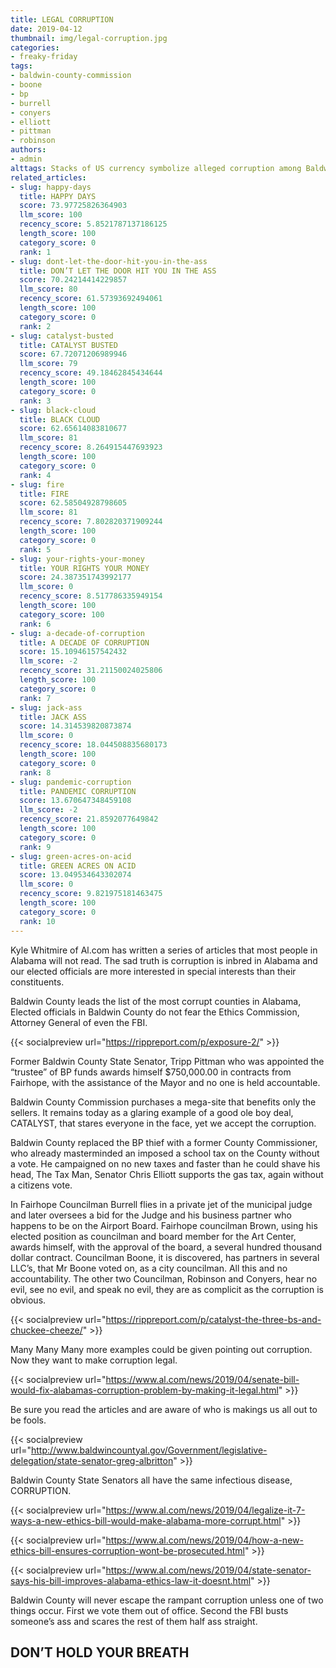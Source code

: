 ```yaml
---
title: LEGAL CORRUPTION
date: 2019-04-12
thumbnail: img/legal-corruption.jpg
categories:
- freaky-friday
tags:
- baldwin-county-commission
- boone
- bp
- burrell
- conyers
- elliott
- pittman
- robinson
authors:
- admin
alttags: Stacks of US currency symbolize alleged corruption among Baldwin County, Alabama elected officials
related_articles:
- slug: happy-days
  title: HAPPY DAYS
  score: 73.97725826364903
  llm_score: 100
  recency_score: 5.8521787137186125
  length_score: 100
  category_score: 0
  rank: 1
- slug: dont-let-the-door-hit-you-in-the-ass
  title: DON’T LET THE DOOR HIT YOU IN THE ASS
  score: 70.24214414229857
  llm_score: 80
  recency_score: 61.57393692494061
  length_score: 100
  category_score: 0
  rank: 2
- slug: catalyst-busted
  title: CATALYST BUSTED
  score: 67.72071206989946
  llm_score: 79
  recency_score: 49.18462845434644
  length_score: 100
  category_score: 0
  rank: 3
- slug: black-cloud
  title: BLACK CLOUD
  score: 62.65614083810677
  llm_score: 81
  recency_score: 8.264915447693923
  length_score: 100
  category_score: 0
  rank: 4
- slug: fire
  title: FIRE
  score: 62.58504928798605
  llm_score: 81
  recency_score: 7.802820371909244
  length_score: 100
  category_score: 0
  rank: 5
- slug: your-rights-your-money
  title: YOUR RIGHTS YOUR MONEY
  score: 24.387351743992177
  llm_score: 0
  recency_score: 8.517786335949154
  length_score: 100
  category_score: 100
  rank: 6
- slug: a-decade-of-corruption
  title: A DECADE OF CORRUPTION
  score: 15.10946157542432
  llm_score: -2
  recency_score: 31.21150024025806
  length_score: 100
  category_score: 0
  rank: 7
- slug: jack-ass
  title: JACK ASS
  score: 14.314539820873874
  llm_score: 0
  recency_score: 18.044508835680173
  length_score: 100
  category_score: 0
  rank: 8
- slug: pandemic-corruption
  title: PANDEMIC CORRUPTION
  score: 13.670647348459108
  llm_score: -2
  recency_score: 21.8592077649842
  length_score: 100
  category_score: 0
  rank: 9
- slug: green-acres-on-acid
  title: GREEN ACRES ON ACID
  score: 13.049534643302074
  llm_score: 0
  recency_score: 9.821975181463475
  length_score: 100
  category_score: 0
  rank: 10
---
```

Kyle Whitmire of Al.com has written a series of articles that most people in Alabama will not read. The sad truth is corruption is inbred in Alabama and our elected officials are more interested in special interests than their constituents.

Baldwin County leads the list of the most corrupt counties in Alabama, Elected officials in Baldwin County do not fear the Ethics Commission, Attorney General of even the FBI.

{{< socialpreview url="https://rippreport.com/p/exposure-2/" >}}

Former Baldwin County State Senator, Tripp Pittman who was appointed the “trustee” of BP funds awards himself $750,000.00 in contracts from Fairhope, with the assistance of the Mayor and no one is held accountable.

Baldwin County Commission purchases a mega-site that benefits only the sellers. It remains today as a glaring example of a good ole boy deal, CATALYST, that stares everyone in the face, yet we accept the corruption.

Baldwin County replaced the BP thief with a former County Commissioner, who already masterminded an imposed a school tax on the County without a vote. He campaigned on no new taxes and faster than he could shave his head, The Tax Man, Senator Chris Elliott supports the gas tax, again without a citizens vote.

In Fairhope Councilman Burrell flies in a private jet of the municipal judge and later oversees a bid for the Judge and his business partner who happens to be on the Airport Board. Fairhope councilman Brown, using his elected position as councilman and board member for the Art Center, awards himself, with the approval of the board, a several hundred thousand dollar contract. Councilman Boone, it is discovered, has partners in several LLC’s, that Mr Boone voted on, as a city councilman. All this and no accountability. The other two Councilman, Robinson and Conyers, hear no evil, see no evil, and speak no evil, they are as complicit as the corruption is obvious.

{{< socialpreview url="https://rippreport.com/p/catalyst-the-three-bs-and-chuckee-cheeze/" >}}

Many Many Many more examples could be given pointing out corruption. Now they want to make corruption legal.

{{< socialpreview url="https://www.al.com/news/2019/04/senate-bill-would-fix-alabamas-corruption-problem-by-making-it-legal.html" >}}

Be sure you read the articles and are aware of who is makings us all out to be fools.

{{< socialpreview url="http://www.baldwincountyal.gov/Government/legislative-delegation/state-senator-greg-albritton" >}}

Baldwin County State Senators all have the same infectious disease, CORRUPTION.

{{< socialpreview url="https://www.al.com/news/2019/04/legalize-it-7-ways-a-new-ethics-bill-would-make-alabama-more-corrupt.html" >}}

{{< socialpreview url="https://www.al.com/news/2019/04/how-a-new-ethics-bill-ensures-corruption-wont-be-prosecuted.html" >}}

{{< socialpreview url="https://www.al.com/news/2019/04/state-senator-says-his-bill-improves-alabama-ethics-law-it-doesnt.html" >}}

Baldwin County will never escape the rampant corruption unless one of two things occur. First we vote them out of office. Second the FBI busts someone’s ass and scares the rest of them half ass straight.

## DON’T HOLD YOUR BREATH

